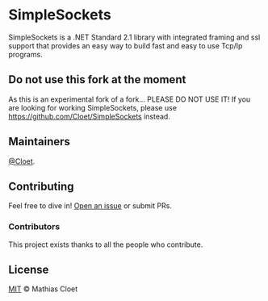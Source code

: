 # SimpleSockets

SimpleSockets is a .NET Standard 2.1 library with integrated framing and ssl support that provides an easy way to build fast and easy to use Tcp/Ip programs.

## Do not use this fork at the moment

As this is an experimental fork of a fork... PLEASE DO NOT USE IT!
If you are looking for working SimpleSockets, please use https://github.com/Cloet/SimpleSockets instead.

## Maintainers

[@Cloet](https://github.com/Cloet).

## Contributing

Feel free to dive in! [Open an issue](https://github.com/Cloet/SimpleSockets/issues) or submit PRs.

### Contributors

This project exists thanks to all the people who contribute. 



## License

[MIT](LICENSE) © Mathias Cloet
